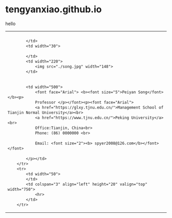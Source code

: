 # tengyanxiao.github.io
<title>Welcome to</title>
<h>hello</h>
<font face="Times New Roman">
  <center>
  <table border="0" cellpadding="0" cellspacing="0" width="800">
		<tbody><tr>
			<td colspan="4"></td>
		</tr>
		<tr>
			<td valign="bottom">
				
			</td>
			<td width="30">
				
			</td>
			<td width="220">
				<img src="./song.jpg" width="148">
			</td>
		
			
			<td width="500">
				<font face="Arial"> <b><font size="5">Peiyan Song</font></b><p>
				Professor </p></font><p><font face="Arial">
				<a href="https://glxy.tjnu.edu.cn/">Management School of Tianjin Normal University</a><br>
				<a href="https://www.tjnu.edu.cn/">Peking University</a><br>
				Office:Tianjin, China<br>
				Phone: (86) 0000000 <br>
			
				Email: <font size="2"><b> spyer2008@126.com</b></font></font>
								
			</p></td>
		</tr>
		<tr>
			<td width="50">
			</td>
			<td colspan="3" align="left" height="20" valign="top" width="750">
				<hr>
			</td>
		</tr>
